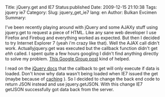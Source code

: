 Title: jQuery.get and IE7
Status:published
Date: 2009-12-15 21:10:38
Tags: jquery ie7
Category: 
Slug: jquery_get_ie7
lang: en
Author: Bulkan Evcimen
Summary: 

I've been recently playing around with jQuery and some AJAXy stuff using jquery.get to request a piece of HTML. Like any sane web developer I use Firefox and Firebug and everything worked as expected. But then I decided to try Internet Explorer 7 (yeah i'm crazy like that). Well the AJAX call didn't work. Actuallyjquery.get was executed but the callback function didn't get *ehh* called. I spent quite a few hours googling I didn't find anything directly to solve my problem.  [This Google Group post](http://groups.google.com/group/jquery-en/browse_thread/thread/a020397793239c51/01c74f0b75dd3f49?lnk=gst&q=get+ie7+callback#01c74f0b75dd3f49) kind of helped. 

I read on the [jQuery docs](http://docs.jquery.com/Ajax/jQuery.get#urldatacallbacktype) that the callback to get will only execute if data is loaded. Don't know why data wasn't being loaded when IE7 issued the get (maybe because of [caching](http://groups.google.com/group/jquery-en/browse_thread/thread/a40b6fb572232e3b/662932a169dd4e14?lnk=gst&q=%24.ajax%28%29+firefox+ie7#662932a169dd4e14) ). So I decided to change the back end code to return JSON instead and use jquery.getJSON. With this change IE7 getJSON successfully got data back from the server. 


